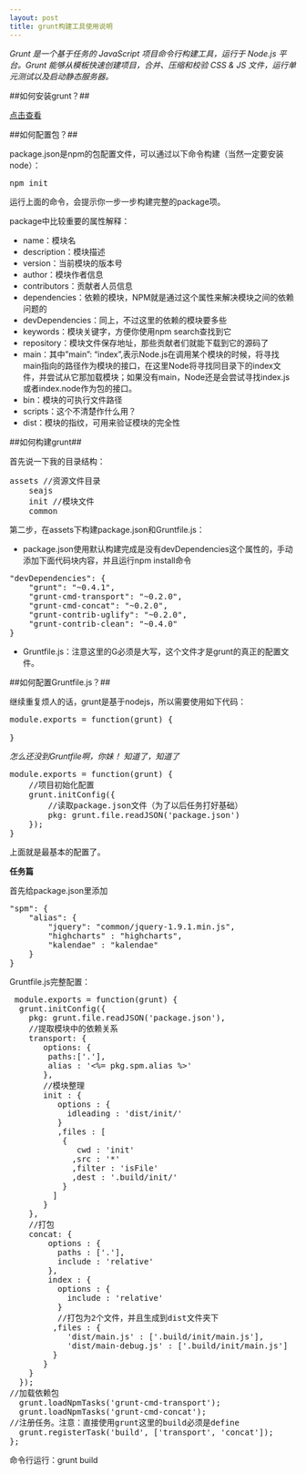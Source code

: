 ```yaml
---
layout: post
title: grunt构建工具使用说明
---
```


*Grunt 是一个基于任务的 JavaScript 项目命令行构建工具，运行于 Node.js 平台。Grunt 能够从模板快速创建项目，合并、压缩和校验 CSS & JS 文件，运行单元测试以及启动静态服务器。*

##如何安装grunt？##

[点击查看](https://gist.github.com/Johnqing/5140671)

##如何配置包？##

package.json是npm的包配置文件，可以通过以下命令构建（当然一定要安装node）：

<pre>
npm init
</pre>

运行上面的命令，会提示你一步一步构建完整的package项。

package中比较重要的属性解释：

+ name：模块名
+ description：模块描述
+ version：当前模块的版本号
+ author：模块作者信息
+ contributors：贡献者人员信息
+ dependencies：依赖的模块，NPM就是通过这个属性来解决模块之间的依赖问题的
+ devDependencies：同上，不过这里的依赖的模块要多些
+ keywords：模块关键字，方便你使用npm search查找到它
+ repository：模块文件保存地址，那些贡献者们就能下载到它的源码了
+ main：其中”main”: “index”,表示Node.js在调用某个模块的时候，将寻找main指向的路径作为模块的接口，在这里Node将寻找同目录下的index文件，并尝试从它那加载模块；如果没有main，Node还是会尝试寻找index.js或者index.node作为包的接口。
+ bin：模块的可执行文件路径
+ scripts：这个不清楚作什么用？
+ dist：模块的指纹，可用来验证模块的完全性

##如何构建grunt##

首先说一下我的目录结构：

<pre>
assets //资源文件目录
    seajs
    init //模块文件
    common
</pre>

第二步，在assets下构建package.json和Gruntfile.js：

+ package.json使用默认构建完成是没有devDependencies这个属性的，手动添加下面代码块内容，并且运行npm install命令
<pre>
"devDependencies": {
    "grunt": "~0.4.1",
    "grunt-cmd-transport": "~0.2.0",
    "grunt-cmd-concat": "~0.2.0",
    "grunt-contrib-uglify": "~0.2.0",
    "grunt-contrib-clean": "~0.4.0"
}
</pre>
+ Gruntfile.js：注意这里的G必须是大写，这个文件才是grunt的真正的配置文件。

##如何配置Gruntfile.js？##

继续重复烦人的话，grunt是基于nodejs，所以需要使用如下代码：
<pre>
module.exports = function(grunt) {

}
</pre>

*怎么还没到Gruntfile啊，你妹！* *知道了，知道了*

<pre>
module.exports = function(grunt) {
    //项目初始化配置
    grunt.initConfig({
        //读取package.json文件（为了以后任务打好基础）
        pkg: grunt.file.readJSON('package.json')
    });
}
</pre>

上面就是最基本的配置了。

**任务篇**

首先给package.json里添加

<pre>
"spm": {
    "alias": {
        "jquery": "common/jquery-1.9.1.min.js",
        "highcharts" : "highcharts",
        "kalendae" : "kalendae"
    }
}
</pre>

Gruntfile.js完整配置：

<pre>
 module.exports = function(grunt) {
  grunt.initConfig({
    pkg: grunt.file.readJSON('package.json'),
    //提取模块中的依赖关系
    transport: {
       options: {
        paths:['.'],
        alias : '<%= pkg.spm.alias %>'
       },
       //模块整理
       init : {
          options : {
            idleading : 'dist/init/'
          }
          ,files : [
           {
              cwd : 'init'
             ,src : '*'
             ,filter : 'isFile'
             ,dest : '.build/init/'
           }
         ]
       }
    },
    //打包
    concat: {
        options : {
          paths : ['.'],
          include : 'relative'
        },
        index : {
          options : {
            include : 'relative'
          }
          //打包为2个文件，并且生成到dist文件夹下
         ,files : {
            'dist/main.js' : ['.build/init/main.js'],
            'dist/main-debug.js' : ['.build/init/main.js']
         }
       }
    }
  });
//加载依赖包
  grunt.loadNpmTasks('grunt-cmd-transport');
  grunt.loadNpmTasks('grunt-cmd-concat');
//注册任务。注意：直接使用grunt这里的build必须是define
  grunt.registerTask('build', ['transport', 'concat']);
};
</pre>

命令行运行：grunt build